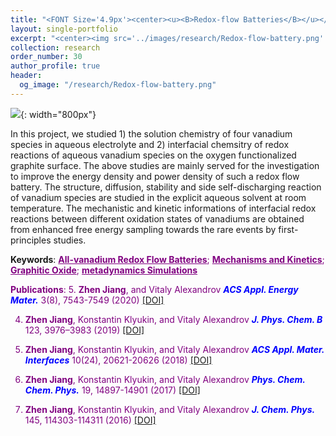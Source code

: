 ```yaml
---
title: "<FONT Size='4.9px'><center><u><B>Redox-flow Batteries</B></u></center></FONT>"
layout: single-portfolio
excerpt: "<center><img src='../images/research/Redox-flow-battery.png' style='width:200px;' alt=''></center>"
collection: research
order_number: 30
author_profile: true
header: 
  og_image: "/research/Redox-flow-battery.png"
---
```

![]({{site.baseurl}}/images/research/sub/Redox-flow-battery-sub.png){: width="800px"}

In this project, we studied 1) the solution chemistry of four vanadium species in aqueous electrolyte and 2) interfacial chemsitry of redox reactions of aqueous vanadium species on the oxygen functionalized graphite surface. The above studies are mainly served for the investigation to improve the energy density and power density of such a redox flow battery. The structure, diffusion, stability and side self-discharging reaction of vanadium species are studied in the explicit aqueous solvent at room temperature. The mechanistic and kinetic informations of interfacial redox reactions between different oxidation states of vanadiums are obtained from enhanced free energy sampling towards the rare events by first-principles studies.

**Keywords**: <FONT Color='purple'><u><B>All-vanadium Redox Flow Batteries</B></u>; <u><B>Mechanisms and Kinetics</B></u>; <u><B>Graphitic Oxide</B></u>; <u><B>metadynamics Simulations</B></u>

**Publications**: 
5. **Zhen Jiang**, and Vitaly Alexandrov <span style="color: blue"><i><B>ACS Appl. Energy Mater.</B></i></span> 3(8), 7543-7549 (2020) <a href="https://pubs.acs.org/doi/10.1021/acsaem.0c00972"><u>[DOI]</u></a>

4. **Zhen Jiang**, Konstantin Klyukin, and Vitaly Alexandrov <span style="color: blue"><i><B>J. Phys. Chem. B</B></i></span> 123, 3976–3983 (2019) <a href="https://pubs.acs.org/doi/abs/10.1021/acs.jpcb.8b10980"><u>[DOI]</u></a>

3. **Zhen Jiang**, Konstantin Klyukin, and Vitaly Alexandrov <span style="color: blue"><i><B>ACS Appl. Mater. Interfaces</B></i></span> 10(24), 20621-20626 (2018) <a href="https://pubs.acs.org/doi/abs/10.1021/acsami.8b05864"><u>[DOI]</u></a> 

2. **Zhen Jiang**, Konstantin Klyukin, and Vitaly Alexandrov <span style="color: blue"><i><B>Phys. Chem. Chem. Phys.</B></i></span> 19, 14897-14901 (2017) <a href="https://pubs.rsc.org/en/content/articlelanding/2017/cp/c7cp02350b/unauth"><u>[DOI]</u></a> 

1. **Zhen Jiang**, Konstantin Klyukin, and Vitaly Alexandrov <span style="color: blue"><i><B>J. Chem. Phys.</B></i></span> 145, 114303-114311 (2016) <a href="https://aip.scitation.org/doi/abs/10.1063/1.4962748"><u>[DOI]</u></a>

